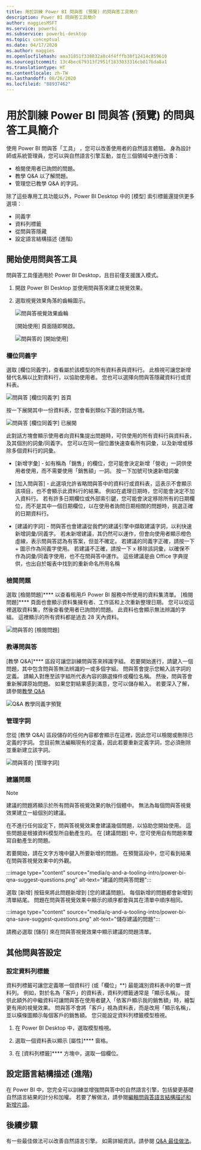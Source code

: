 ```yaml
---
title: 用於訓練 Power BI 問與答 (預覽) 的問與答工具簡介
description: Power BI 問與答工具簡介
author: maggiesMSFT
ms.service: powerbi
ms.subservice: powerbi-desktop
ms.topic: conceptual
ms.date: 04/17/2020
ms.author: maggies
ms.openlocfilehash: aaa31851f338832a8c4f4fffb38f12414c859610
ms.sourcegitcommit: 13c4bec679313f2951f1833033316cb8176da8a1
ms.translationtype: HT
ms.contentlocale: zh-TW
ms.lasthandoff: 08/26/2020
ms.locfileid: "88937462"
---
```

# <a name="intro-to-qa-tooling-to-train-power-bi-qa-preview"></a>用於訓練 Power BI 問與答 (預覽) 的問與答工具簡介

使用 Power BI 問與答「工具」  ，您可以改善使用者的自然語言體驗。 身為設計師或系統管理員，您可以與自然語言引擎互動，並在三個領域中進行改善： 

- 檢閱使用者已詢問的問題。
- 教學 Q&A 以了解問題。
- 管理您已教學 Q&A 的字詞。

除了這些專用工具功能以外，Power BI Desktop 中的 [模型]  索引標籤還提供更多選項：  

- 同義字
- 資料列標籤
- 從問與答隱藏
- 設定語言結構描述 (進階)

## <a name="get-started-with-qa-tooling"></a>開始使用問與答工具

問與答工具僅適用於 Power BI Desktop，且目前僅支援匯入模式。

1. 開啟 Power BI Desktop 並使用問與答來建立視覺效果。 
2. 選取視覺效果角落的齒輪圖示。 

    ![問與答視覺效果齒輪](media/q-and-a-tooling-intro/qna-visual-gear.png)

    [開始使用] 頁面隨即開啟。  

    ![問與答的 [開始使用]](media/q-and-a-tooling-intro/qna-tooling-dialog.png)

### <a name="field-synonyms"></a>欄位同義字

選取 [欄位同義字]，查看屬於該模型的所有資料表與資料行。 此檢視可讓您新增替代名稱以比對資料行，以協助使用者。 您也可以選擇向問與答隱藏資料行或資料表。

![問與答 [欄位同義字] 首頁](media/q-and-a-tooling-intro/qna-tooling-field-synonyms-home.png)

按一下展開其中一份資料表，您會看到類似下面的對話方塊。

![問與答 [欄位同義字] 已展開](media/q-and-a-tooling-intro/qna-tooling-field-synonyms-expanded.png)

此對話方塊會顯示使用者向資料集提出問題時，可供使用的所有資料行與資料表，及其個別的詞彙/同義字。 您可以在同一個位置快速查看所有詞彙，以及新增或移除多個資料行的詞彙。 

- [新增字彙] - 如有稱為「銷售」的欄位，您可能會決定新增「營收」一詞供使用者使用，而不需要使用「銷售額」一詞。 按一下加號可快速新增詞彙

- [加入問與答] - 此選項允許省略問與答中的資料行或資料表，這表示不會顯示該項目，也不會顯示此資料行的結果。 例如在處理日期時，您可能會決定不加入資料行。 若有許多日期欄位或外部索引鍵，您可能會決定移除所有的日期欄位，而不是其中一個日期欄位，以在使用者詢問日期相關的問題時，挑選正確的日期資料行。

- [建議的字詞] - 問與答也會建議從我們的建議引擎中擷取建議字詞，以利快速新增詞彙/同義字。 若未新增建議，其仍然可以運作，但會向使用者顯示橙色虛線，表示問與答認為有答案，但並不確定。 若建議的同義字正確，請按一下 + 圖示作為同義字使用。 若建議不正確，請按一下 x 移除該詞彙，以確保不作為詞彙/同義字使用，也不在問與答中運作。 這些建議是由 Office 字典提供，也出自於報表中找到的重新命名所用名稱

### <a name="review-questions"></a>檢閱問題

選取 [檢閱問題]**** 以查看租用戶 Power BI 服務中所使用的資料集清單。 [檢閱問題]**** 頁面也會顯示資料集擁有者、工作區和上次重新整理日期。 您可以從這裡選取資料集，然後查看使用者已詢問的問題。 此資料也會顯示無法辨識的字組。 這裡顯示的所有資料都是過去 28 天內資料。

![問與答的 [檢閱問題]](media/q-and-a-tooling-intro/qna-tooling-review-questions.png)

### <a name="teach-qa"></a>教導問與答

[教學 Q&A]**** 區段可讓您訓練問與答來辨識字組。 若要開始進行，請鍵入一個問題，其中包含問與答無法辨識的一或多個字組。 問與答會提示您輸入該字詞的定義。 請輸入對應至該字組所代表內容的篩選條件或欄位名稱。 然後，問與答會重新解譯原始問題。 如果您對結果感到滿意，您可以儲存輸入。 若要深入了解，請參閱[教學 Q&A](q-and-a-tooling-teach-q-and-a.md)

![Q&A 教學同義字預覽](media/q-and-a-tooling-intro/qna-tooling-teach-fixpreview.png)

### <a name="manage-terms"></a>管理字詞

您從 [教學 Q&A] 區段儲存的任何內容都會顯示在這裡，因此您可以檢閱或刪除已定義的字詞。 您目前無法編輯現有的定義，因此若要重新定義字詞，您必須刪除並重新建立該字詞。

![問與答的 [管理字詞]](media/q-and-a-tooling-intro/qna-manage-terms.png)

### <a name="suggest-questions"></a>建議問題

> [!NOTE]
> 建議的問題將顯示於所有問與答視覺效果的執行個體中。 無法為每個問與答視覺效果建立一組個別的建議。
> 
> 

在不進行任何設定下，問與答視覺效果會建議幾個問題，以協助您開始使用。 這些問題是根據資料模型所自動產生的。 在 [建議問題] 中，您可使用自有問題來覆寫自動產生的問題。

若要開始，請在文字方塊中鍵入所要新增的問題。 在預覽區段中，您可看到結果在問與答視覺效果中的外觀。 

:::image type="content" source="media/q-and-a-tooling-intro/power-bi-qna-suggest-questions.png" alt-text="建議的問與答問題":::
 
選取 [新增] 按鈕來將此問題新增到 [您的建議問題]。 每個新增的問題都會新增到清單結尾。 問題在問與答視覺效果中顯示的順序都會與其在清單中順序相同。 

:::image type="content" source="media/q-and-a-tooling-intro/power-bi-qna-save-suggest-questions.png" alt-text="儲存建議的問題":::
 
請務必選取 [儲存] 來在問與答視覺效果中顯示建議的問題清單。 

## <a name="other-qa-settings"></a>其他問與答設定

### <a name="set-a-row-label"></a>設定資料列標籤

資料列標籤可讓您定義哪一個資料行 (或「欄位」**) 最能識別資料表中的單一資料列。 例如，對於名為「客戶」的資料表，資料列標籤通常是「顯示名稱」。 提供此額外的中繼資料可讓問與答在使用者鍵入「依客戶顯示我的銷售額」時，繪製更有用的視覺效果。 問與答不會將「客戶」視為資料表，而是改用「顯示名稱」，並以橫條圖顯示每個客戶的銷售額。 您只能設定資料列標籤模型檢視。 

1. 在 Power BI Desktop 中，選取模型檢視。

2. 選取一個資料表以顯示 [屬性]**** 窗格。

3. 在 [資料列標籤]**** 方塊中，選取一個欄位。

## <a name="configure-the-linguistic-schema-advanced"></a>設定語言結構描述 (進階)

在 Power BI 中，您完全可以訓練並增強問與答中的自然語言引擎，包括變更基礎自然語言結果的計分和加權。 若要了解做法，請參閱[編輯問與答語言結構描述和新增片語](q-and-a-tooling-advanced.md)。

## <a name="next-steps"></a>後續步驟

有一些最佳做法可以改善自然語言引擎。 如需詳細資訊，請參閱 [Q&A 最佳做法](q-and-a-best-practices.md)。
